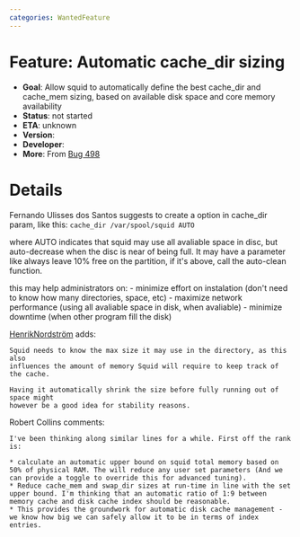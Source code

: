 ```yaml
---
categories: WantedFeature
---
```

# Feature: Automatic cache_dir sizing

- **Goal**: Allow squid to automatically define the best cache_dir
    and cache_mem sizing, based on available disk space and core memory
    availability
- **Status**: not started
- **ETA**: unknown
- **Version**:
- **Developer**:
- **More**: From [Bug 498](http://bugs.squid-cache.org/show_bug.cgi?id=498)

# Details

Fernando Ulisses dos Santos suggests to create a option in cache_dir
param, like this: `cache_dir /var/spool/squid AUTO`

where AUTO indicates that squid may use all avaliable space in disc, but
auto-decrease when the disc is near of being full. It may have a
parameter like always leave 10% free on the partition, if it's above,
call the auto-clean function.

this may help administrators on: - minimize effort on instalation (don't
need to know how many directories, space, etc) - maximize network
performance (using all avaliable space in disk, when avaliable) -
minimize downtime (when other program fill the disk)

[HenrikNordström](/HenrikNordstrom)
adds:

    Squid needs to know the max size it may use in the directory, as this also
    influences the amount of memory Squid will require to keep track of the cache.

    Having it automatically shrink the size before fully running out of space might
    however be a good idea for stability reasons.

Robert Collins comments:

    I've been thinking along similar lines for a while. First off the rank is:

    * calculate an automatic upper bound on squid total memory based on 50% of physical RAM. The will reduce any user set parameters (And we can provide a toggle to override this for advanced tuning).
    * Reduce cache_mem and swap_dir sizes at run-time in line with the set upper bound. I'm thinking that an automatic ratio of 1:9 between memory cache and disk cache index should be reasonable.
    * This provides the groundwork for automatic disk cache management - we know how big we can safely allow it to be in terms of index entries.